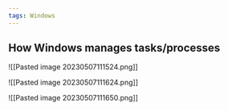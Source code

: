 ```yaml
---
tags: Windows
---
```


## How Windows manages tasks/processes
![[Pasted image 20230507111524.png]]

![[Pasted image 20230507111624.png]]

![[Pasted image 20230507111650.png]]

